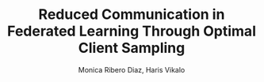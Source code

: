 ---
paperId: 28
author: Monica Ribero Diaz, Haris Vikalo
publicationauthor: Ribero Diaz, M. et al
title: Reduced Communication in Federated Learning Through Optimal Client Sampling
pdf: --
poster: Poster_Monica_Ribero
alt: --
type: Poster
topic: Machine Learning
subtopic: Deep Learning
link: http://localhost:4000/papers/icml/2020/pdf/Poster_Monica_Ribero.pdf
conference: icml
year: 2020
tags: icml-2020
location: Virtual
---